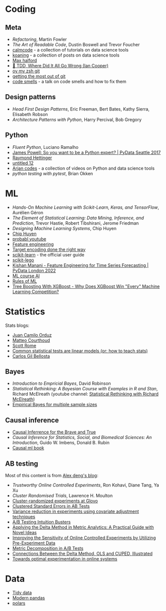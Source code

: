 # Coding

## Meta

* *Refactoring*, Martin Fowler
* *The Art of Readable Code*, Dustin Boswell and Trevor Foucher
* [calmcode](https://calmcode.io/) - a collection of tutorials on data science tools
* [koaning](https://koaning.io/posts/) - a collection of posts on data science tools
* [Max halford](https://maxhalford.github.io/)
* [🚀 TDD, Where Did It All Go Wrong (Ian Cooper)](https://www.youtube.com/watch?v=EZ05e7EMOLM&t=3s&ab_channel=DevTernityConference)
* [oy my zsh git](https://kapeli.com/cheat_sheets/Oh-My-Zsh_Git.docset/Contents/Resources/Documents/index)
* [getting the most out of git](https://www.youtube.com/watch?v=RwLxCk6bDnY&ab_channel=PositPBC)
* [code smells](https://www.youtube.com/watch?v=c-_PUYuwc2o&ab_channel=AMEEscuela) - a talk on code smells and how to fix them

## Design patterns

* *Head First Design Patterns*, Eric Freeman, Bert Bates, Kathy Sierra, Elisabeth Robson
* *Architecture Patterns with Python*, Harry Percival, Bob Gregory

## Python

* *Fluent Python*, Luciano Ramalho
* [James Powell: So you want to be a Python expert? | PyData Seattle 2017 ](https://www.youtube.com/watch?v=cKPlPJyQrt4&t=34s&ab_channel=PyData)
* [Raymond Hettinger](https://www.youtube.com/watch?v=OSGv2VnC0go&list=PLRVdut2KPAguz3xcd22i_o_onnmDKj3MA&ab_channel=NextDayVideo)
* [untitled 12](https://www.youtube.com/watch?v=yXGCKqo5cEY&t=1137s&ab_channel=PyData)
* [Arjan codes](https://www.youtube.com/@ArjanCodes) - a collection of videos on Python and data science tools
* *python testing with pytest*, Brian Okken


# ML
* *Hands-On Machine Learning with Scikit-Learn, Keras, and TensorFlow*, Aurélien Géron
* *The Element of Statistical Learning: Data Mining, Inference, and Prediction*, Trevor Hastie, Robert Tibshirani, Jerome Friedman
* *Designing Machine Learning Systems*, Chip Huyen
* [Chip Huyen](https://huyenchip.com/blog/)
* [probabl youtube](https://www.youtube.com/channel/UCIat2Cdg661wF5DQDWTQAmg)
* [Feature engineering](http://www.feat.engineering/)
* [Target encoding done the right way](https://maxhalford.github.io/blog/target-encoding/)
* [scikit-learn](https://scikit-learn.org/stable/user_guide.html) - the official user guide
* [scikit-lego](https://koaning.github.io/scikit-lego/user-guide/datasets)
* [Kishan Manani - Feature Engineering for Time Series Forecasting | PyData London 2022](https://www.youtube.com/watch?v=9QtL7m3YS9I&t=1315s&ab_channel=PyData)
* [ML course AI](https://mlcourse.ai/book/index.html)
* [Rules of ML](https://developers.google.com/machine-learning/guides/rules-of-ml/)
* [Tree Boosting With XGBoost - Why Does XGBoost Win "Every" Machine Learning Competition?](https://ntnuopen.ntnu.no/ntnu-xmlui/bitstream/handle/11250/2433761/16128_FULLTEXT.pdf?sequence=1&isAllowed=y)





# Statistics

Stats blogs:
* [Juan Camilo Orduz](https://juanitorduz.github.io/)
* [Matteo Courthoud](https://matteocourthoud.github.io/)
* [Scott Rome](https://srome.github.io/)
* [Common statistical tests are linear models (or: how to teach stats)](https://lindeloev.github.io/tests-as-linear/)
* [Carlos Gil Bellosta](https://datanalytics.com/)


## Bayes

* *Introduction to Empricial Bayes*, David Robinson
* *Statistical Rethinking: A Bayesian Course with Examples in R and Stan*, Richard McElreath (youtube channel: [Statistical Rethinking with Richard McElreath](https://www.youtube.com/watch?v=FdnMWdICdRs&list=PLDcUM9US4XdPz-KxHM4XHt7uUVGWWVSus&ab_channel=RichardMcElreath))
* [Empirical Bayes for multiple sample sizes](https://chris-said.io/2017/05/03/empirical-bayes-for-multiple-sample-sizes/)


## Causal inference

* [Causal Inferrence for the Brave and True](https://matheusfacure.github.io/python-causality-handbook/landing-page.html)
* *Causal Inference for Statistics, Social, and Biomedical Sciences: An Introduction*, Guido W. Imbens, Donald B. Rubin
* [Causal ml book](https://causalml-book.org/)


## AB testing

Most of this content is from [Alex deng's blog](https://alexdeng.github.io/):
* *Trustworthy Online Controlled Experiments*, Ron Kohavi, Diane Tang, Ya Xu
* *Cluster Randomised Trials*, Lawrence H. Moulton
* [Cluster-randomized experiments at Glovo](https://medium.com/glovo-engineering/cluster-randomized-experiments-at-glovo-175fa84d13f5)
* [Clustered Standard Errors in AB Tests](https://matteocourthoud.github.io/post/clustering/)
* [Variance reduction in experiments using covariate adjustment techniques](https://medium.com/glovo-engineering/variance-reduction-in-experiments-using-covariate-adjustment-techniques-717b1e450185)
* [A/B Testing Intuition Busters](https://drive.google.com/file/d/1oK2HpKKXeQLX6gQeQpfEaCGZtNr2kR76/view)
* [Applying the Delta Method in Metric Analytics: A Practical Guide with Novel Ideas](https://alexdeng.github.io/public/files/kdd2018-dm.pdf)
* [Improving the Sensitivity of Online Controlled Experiments by Utilizing Pre-Experiment Data](https://exp-platform.com/Documents/2013-02-CUPED-ImprovingSensitivityOfControlledExperiments.pdf)
* [Metric Decomposition in A/B Tests](https://alexdeng.github.io/public/files/kdd2024-decomp.pdf)
* [Connections Between the Delta Method, OLS and CUPED, Illustrated](https://srome.github.io/Connections-Between-the-Delta-Method-OLS-and-CUPED-Illustrated/)
* [Towards optimal experimentation in online systems ](https://www.unofficialgoogledatascience.com/2024/04/towards-optimal-experimentation-in.html)


# Data

* [Tidy data](https://cran.r-project.org/web/packages/tidyr/vignettes/tidy-data.html)
* [Modern pandas](https://tomaugspurger.net/posts/modern-1-intro/)
* [polars](https://docs.pola.rs/user-guide/migration/pandas/#pipe-littering)
